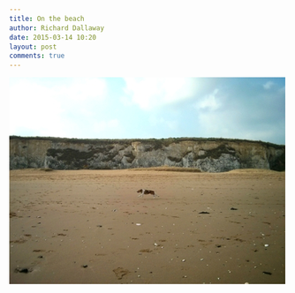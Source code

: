 ```yaml
---
title: On the beach
author: Richard Dallaway
date: 2015-03-14 10:20
layout: post
comments: true
---
```


<div><a href="/media/tp_IMG_20150314_094658~2.jpg"><img src="/media/tp_thumb_IMG_20150314_094658~2.jpg" width="500" height="375"/></a></div>


  
      